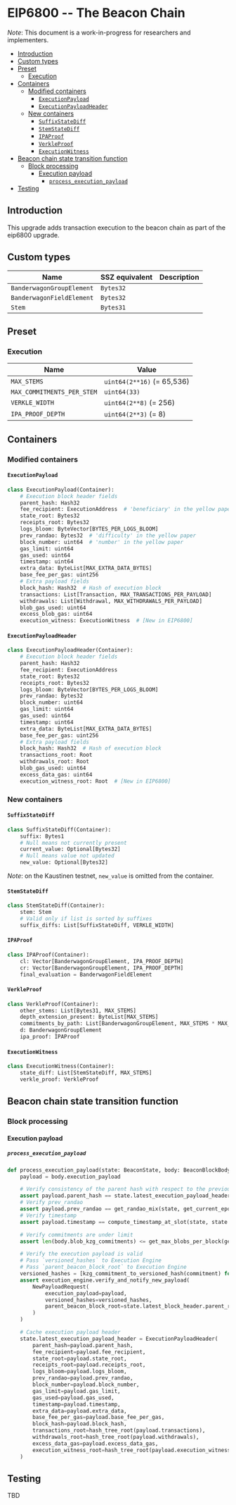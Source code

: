 # EIP6800 -- The Beacon Chain

*Note*: This document is a work-in-progress for researchers and implementers.

<!-- mdformat-toc start --slug=github --no-anchors --maxlevel=6 --minlevel=2 -->

- [Introduction](#introduction)
- [Custom types](#custom-types)
- [Preset](#preset)
  - [Execution](#execution)
- [Containers](#containers)
  - [Modified containers](#modified-containers)
    - [`ExecutionPayload`](#executionpayload)
    - [`ExecutionPayloadHeader`](#executionpayloadheader)
  - [New containers](#new-containers)
    - [`SuffixStateDiff`](#suffixstatediff)
    - [`StemStateDiff`](#stemstatediff)
    - [`IPAProof`](#ipaproof)
    - [`VerkleProof`](#verkleproof)
    - [`ExecutionWitness`](#executionwitness)
- [Beacon chain state transition function](#beacon-chain-state-transition-function)
  - [Block processing](#block-processing)
    - [Execution payload](#execution-payload)
      - [`process_execution_payload`](#process_execution_payload)
- [Testing](#testing)

<!-- mdformat-toc end -->

## Introduction

This upgrade adds transaction execution to the beacon chain as part of the eip6800 upgrade.

## Custom types

| Name                      | SSZ equivalent | Description |
| ------------------------- | -------------- | ----------- |
| `BanderwagonGroupElement` | `Bytes32`      |             |
| `BanderwagonFieldElement` | `Bytes32`      |             |
| `Stem`                    | `Bytes31`      |             |

## Preset

### Execution

| Name                       | Value                      |
| -------------------------- | -------------------------- |
| `MAX_STEMS`                | `uint64(2**16)` (= 65,536) |
| `MAX_COMMITMENTS_PER_STEM` | `uint64(33)`               |
| `VERKLE_WIDTH`             | `uint64(2**8)` (= 256)     |
| `IPA_PROOF_DEPTH`          | `uint64(2**3)` (= 8)       |

## Containers

### Modified containers

#### `ExecutionPayload`

```python
class ExecutionPayload(Container):
    # Execution block header fields
    parent_hash: Hash32
    fee_recipient: ExecutionAddress  # 'beneficiary' in the yellow paper
    state_root: Bytes32
    receipts_root: Bytes32
    logs_bloom: ByteVector[BYTES_PER_LOGS_BLOOM]
    prev_randao: Bytes32  # 'difficulty' in the yellow paper
    block_number: uint64  # 'number' in the yellow paper
    gas_limit: uint64
    gas_used: uint64
    timestamp: uint64
    extra_data: ByteList[MAX_EXTRA_DATA_BYTES]
    base_fee_per_gas: uint256
    # Extra payload fields
    block_hash: Hash32  # Hash of execution block
    transactions: List[Transaction, MAX_TRANSACTIONS_PER_PAYLOAD]
    withdrawals: List[Withdrawal, MAX_WITHDRAWALS_PER_PAYLOAD]
    blob_gas_used: uint64
    excess_blob_gas: uint64
    execution_witness: ExecutionWitness  # [New in EIP6800]
```

#### `ExecutionPayloadHeader`

```python
class ExecutionPayloadHeader(Container):
    # Execution block header fields
    parent_hash: Hash32
    fee_recipient: ExecutionAddress
    state_root: Bytes32
    receipts_root: Bytes32
    logs_bloom: ByteVector[BYTES_PER_LOGS_BLOOM]
    prev_randao: Bytes32
    block_number: uint64
    gas_limit: uint64
    gas_used: uint64
    timestamp: uint64
    extra_data: ByteList[MAX_EXTRA_DATA_BYTES]
    base_fee_per_gas: uint256
    # Extra payload fields
    block_hash: Hash32  # Hash of execution block
    transactions_root: Root
    withdrawals_root: Root
    blob_gas_used: uint64
    excess_data_gas: uint64
    execution_witness_root: Root  # [New in EIP6800]
```

### New containers

#### `SuffixStateDiff`

```python
class SuffixStateDiff(Container):
    suffix: Bytes1
    # Null means not currently present
    current_value: Optional[Bytes32]
    # Null means value not updated
    new_value: Optional[Bytes32]
```

*Note*: on the Kaustinen testnet, `new_value` is omitted from the container.

#### `StemStateDiff`

```python
class StemStateDiff(Container):
    stem: Stem
    # Valid only if list is sorted by suffixes
    suffix_diffs: List[SuffixStateDiff, VERKLE_WIDTH]
```

#### `IPAProof`

```python
class IPAProof(Container):
    cl: Vector[BanderwagonGroupElement, IPA_PROOF_DEPTH]
    cr: Vector[BanderwagonGroupElement, IPA_PROOF_DEPTH]
    final_evaluation = BanderwagonFieldElement
```

#### `VerkleProof`

```python
class VerkleProof(Container):
    other_stems: List[Bytes31, MAX_STEMS]
    depth_extension_present: ByteList[MAX_STEMS]
    commitments_by_path: List[BanderwagonGroupElement, MAX_STEMS * MAX_COMMITMENTS_PER_STEM]
    d: BanderwagonGroupElement
    ipa_proof: IPAProof
```

#### `ExecutionWitness`

```python
class ExecutionWitness(Container):
    state_diff: List[StemStateDiff, MAX_STEMS]
    verkle_proof: VerkleProof
```

## Beacon chain state transition function

### Block processing

#### Execution payload

##### `process_execution_payload`

```python
def process_execution_payload(state: BeaconState, body: BeaconBlockBody, execution_engine: ExecutionEngine) -> None:
    payload = body.execution_payload

    # Verify consistency of the parent hash with respect to the previous execution payload header
    assert payload.parent_hash == state.latest_execution_payload_header.block_hash
    # Verify prev_randao
    assert payload.prev_randao == get_randao_mix(state, get_current_epoch(state))
    # Verify timestamp
    assert payload.timestamp == compute_timestamp_at_slot(state, state.slot)

    # Verify commitments are under limit
    assert len(body.blob_kzg_commitments) <= get_max_blobs_per_block(get_current_epoch(state))

    # Verify the execution payload is valid
    # Pass `versioned_hashes` to Execution Engine
    # Pass `parent_beacon_block_root` to Execution Engine
    versioned_hashes = [kzg_commitment_to_versioned_hash(commitment) for commitment in body.blob_kzg_commitments]
    assert execution_engine.verify_and_notify_new_payload(
        NewPayloadRequest(
            execution_payload=payload,
            versioned_hashes=versioned_hashes,
            parent_beacon_block_root=state.latest_block_header.parent_root,
        )
    )

    # Cache execution payload header
    state.latest_execution_payload_header = ExecutionPayloadHeader(
        parent_hash=payload.parent_hash,
        fee_recipient=payload.fee_recipient,
        state_root=payload.state_root,
        receipts_root=payload.receipts_root,
        logs_bloom=payload.logs_bloom,
        prev_randao=payload.prev_randao,
        block_number=payload.block_number,
        gas_limit=payload.gas_limit,
        gas_used=payload.gas_used,
        timestamp=payload.timestamp,
        extra_data=payload.extra_data,
        base_fee_per_gas=payload.base_fee_per_gas,
        block_hash=payload.block_hash,
        transactions_root=hash_tree_root(payload.transactions),
        withdrawals_root=hash_tree_root(payload.withdrawals),
        excess_data_gas=payload.excess_data_gas,
        execution_witness_root=hash_tree_root(payload.execution_witness),  # [New in EIP6800]
    )
```

## Testing

TBD
